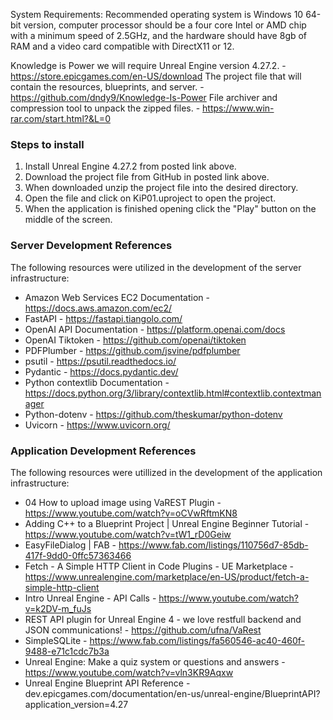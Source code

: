 System Requirements: Recommended operating system is Windows 10 64-bit version,  computer processor should be a four core Intel or AMD chip with a minimum speed of 2.5GHz, and the hardware should have 8gb of RAM and a video card compatible with DirectX11 or 12.

Knowledge is Power we will require Unreal Engine version 4.27.2. - https://store.epicgames.com/en-US/download
The project file that will contain the resources, blueprints, and server.  - https://github.com/dndy9/Knowledge-Is-Power
File archiver and compression tool to unpack the zipped files. - https://www.win-rar.com/start.html?&L=0


### Steps to install 

1. Install Unreal Engine 4.27.2 from posted link above. 
2. Download the project file from GitHub in posted link above. 
3. When downloaded unzip the project file into the desired directory.
4. Open the file and click on KiP01.uproject to open the project. 
5. When the application is finished opening click the "Play" button on the middle of the screen. 


### Server Development References

The following resources were utilized in the development of the server infrastructure:

- Amazon Web Services EC2 Documentation - https://docs.aws.amazon.com/ec2/
- FastAPI - https://fastapi.tiangolo.com/
- OpenAI API Documentation - https://platform.openai.com/docs
- OpenAI Tiktoken - https://github.com/openai/tiktoken
- PDFPlumber - https://github.com/jsvine/pdfplumber
- psutil - https://psutil.readthedocs.io/
- Pydantic - https://docs.pydantic.dev/
- Python contextlib Documentation - https://docs.python.org/3/library/contextlib.html#contextlib.contextmanager
- Python-dotenv - https://github.com/theskumar/python-dotenv
- Uvicorn - https://www.uvicorn.org/


### Application Development References

The following resources were utillized in the development of the application infrastructure:

- 04 How to upload image using VaREST Plugin - https://www.youtube.com/watch?v=oCVwRftmKN8
- Adding C++ to a Blueprint Project | Unreal Engine Beginner Tutorial - https://www.youtube.com/watch?v=tW1_rD0Geiw
- EasyFileDialog | FAB - https://www.fab.com/listings/110756d7-85db-417f-9dd0-0ffc57363466
- Fetch - A Simple HTTP Client in Code Plugins - UE Marketplace - https://www.unrealengine.com/marketplace/en-US/product/fetch-a-simple-http-client
- Intro Unreal Engine - API Calls - https://www.youtube.com/watch?v=k2DV-m_fuJs
- REST API plugin for Unreal Engine 4 - we love restfull backend and JSON communications! - https://github.com/ufna/VaRest
- SimpleSQLite - https://www.fab.com/listings/fa560546-ac40-460f-9488-e71c1cdc7b3a
- Unreal Engine: Make a quiz system or questions and answers - https://www.youtube.com/watch?v=vln3KR9Aqxw
- Unreal Engine Blueprint API Reference - dev.epicgames.com/documentation/en-us/unreal-engine/BlueprintAPI?application_version=4.27
